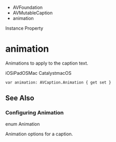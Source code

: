 

- AVFoundation
- AVMutableCaption
-  animation 

Instance Property

# animation

Animations to apply to the caption text.

iOSiPadOSMac CatalystmacOS

``` source
var animation: AVCaption.Animation { get set }
```

## See Also

### Configuring Animation

enum Animation

Animation options for a caption.

